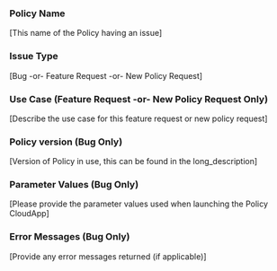 ### Policy Name
[This name of the Policy having an issue]

### Issue Type
[Bug -or- Feature Request -or- New Policy Request]

### Use Case (Feature Request -or- New Policy Request Only)
[Describe the use case for this feature request or new policy request]

### Policy version (Bug Only)
[Version of Policy in use, this can be found in the long_description]

### Parameter Values (Bug Only)
[Please provide the parameter values used when launching the Policy CloudApp]

### Error Messages (Bug Only)
[Provide any error messages returned (if applicable)]